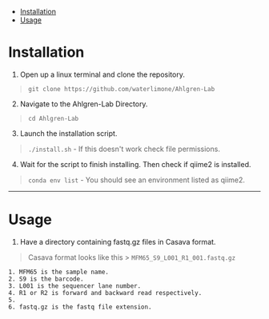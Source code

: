 - [Installation](#installation)
- [Usage](#usage)



# Installation

1. Open up a linux terminal and clone the repository.
> `git clone https://github.com/waterlimone/Ahlgren-Lab`
2. Navigate to the Ahlgren-Lab Directory.
> `cd Ahlgren-Lab`
3. Launch the installation script.
> `./install.sh`
    - If this doesn't work check file permissions.
4. Wait for the script to finish installing. Then check if qiime2 is installed.
> `conda env list`
    - You should see an environment listed as qiime2.

---
# Usage

1. Have a directory containing fastq.gz files in Casava format.
> Casava format looks like this > `MFM65_S9_L001_R1_001.fastq.gz`
    
    1. MFM65 is the sample name.
    2. S9 is the barcode.
    3. L001 is the sequencer lane number.
    4. R1 or R2 is forward and backward read respectively.
    5. 
    6. fastq.gz is the fastq file extension.
